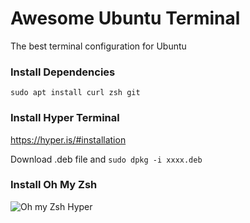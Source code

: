 # Awesome Ubuntu Terminal
The best terminal configuration for Ubuntu

### Install Dependencies
```sudo apt install curl zsh git```

### Install Hyper Terminal
https://hyper.is/#installation

Download .deb file and ```sudo dpkg -i xxxx.deb```

### Install Oh My Zsh

![Oh my Zsh Hyper](link-to-image)
